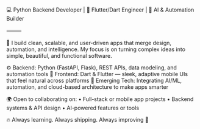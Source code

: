 💻 Python Backend Developer | 📱 Flutter/Dart Engineer | 🤖 AI & Automation Builder

⸻

🚀 I build clean, scalable, and user-driven apps that merge design, automation, and intelligence. My focus is on turning complex ideas into simple, beautiful, and functional software.

⚙️ Backend: Python (FastAPI, Flask), REST APIs, data modeling, and automation tools
📱 Frontend: Dart & Flutter — sleek, adaptive mobile UIs that feel natural across platforms
🧠 Emerging Tech: Integrating AI/ML, automation, and cloud-based architecture to make apps smarter

🌍  Open to collaborating on:
	•	Full-stack or mobile app projects
	•	Backend systems & API design
	•	AI-powered features or tools

🔥 Always learning. Always shipping. Always improving 💯
